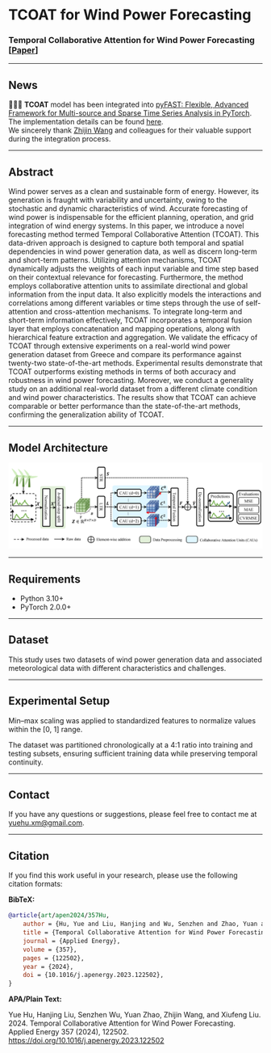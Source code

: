 # TCOAT for Wind Power Forecasting

### Temporal Collaborative Attention for Wind Power Forecasting [[Paper](https://doi.org/10.1016/j.apenergy.2023.122502)]

---

## News

🎉🎉🎉 **TCOAT** model has been integrated
into [pyFAST: Flexible, Advanced Framework for Multi-source and Sparse Time Series Analysis in PyTorch](https://github.com/freepose/pyFAST).
The implementation details can be found [here](https://github.com/freepose/pyFAST/blob/main/fast/model/mts/coat.py).  
We sincerely thank [Zhijin Wang](https://github.com/freepose) and colleagues for their valuable support during the
integration process.

---

## Abstract

Wind power serves as a clean and sustainable form of energy. However, its generation is fraught with variability and
uncertainty, owing to the stochastic and dynamic characteristics of wind. Accurate forecasting of wind power is
indispensable for the efficient planning, operation, and grid integration of wind energy systems. In this paper, we
introduce a novel forecasting method termed Temporal Collaborative Attention (TCOAT). This data-driven approach is
designed to capture both temporal and spatial dependencies in wind power generation data, as well as discern long-term
and short-term patterns. Utilizing attention mechanisms, TCOAT dynamically adjusts the weights of each input variable
and time step based on their contextual relevance for forecasting. Furthermore, the method employs collaborative
attention units to assimilate directional and global information from the input data. It also explicitly models the
interactions and correlations among different variables or time steps through the use of self-attention and
cross-attention mechanisms. To integrate long-term and short-term information effectively, TCOAT incorporates a temporal
fusion layer that employs concatenation and mapping operations, along with hierarchical feature extraction and
aggregation. We validate the efficacy of TCOAT through extensive experiments on a real-world wind power generation
dataset from Greece and compare its performance against twenty-two state-of-the-art methods. Experimental results
demonstrate that TCOAT outperforms existing methods in terms of both accuracy and robustness in wind power forecasting.
Moreover, we conduct a generality study on an additional real-world dataset from a different climate condition and wind
power characteristics. The results show that TCOAT can achieve comparable or better performance than the
state-of-the-art methods, confirming the generalization ability of TCOAT.

---

## Model Architecture

![Model Architecture](model_architecture.png)

---

## Requirements

- Python 3.10+
- PyTorch 2.0.0+

---

## Dataset

This study uses two datasets of wind power generation data and associated meteorological data with different
characteristics and challenges.

---

## Experimental Setup

Min–max scaling was applied to standardized features to normalize values within the [0, 1] range.

The dataset was partitioned chronologically at a 4:1 ratio into training and testing subsets, ensuring sufficient
training data while preserving temporal continuity.

---

## Contact

If you have any questions or suggestions, please feel free to contact me at [yuehu.xm@gmail.com](yuehu.xm@gmail.com).

---

## Citation

If you find this work useful in your research, please use the following citation formats:

**BibTeX:**

```bibtex
@article{art/apen2024/357Hu,
    author = {Hu, Yue and Liu, Hanjing and Wu, Senzhen and Zhao, Yuan and Wang, Zhijin and Liu, Xiufeng},
    title = {Temporal Collaborative Attention for Wind Power Forecasting},
    journal = {Applied Energy},
    volume = {357},
    pages = {122502},
    year = {2024},
    doi = {10.1016/j.apenergy.2023.122502},
}
```

**APA/Plain Text:**

Yue Hu, Hanjing Liu, Senzhen Wu, Yuan Zhao, Zhijin Wang, and Xiufeng Liu. 2024. Temporal Collaborative Attention for
Wind Power Forecasting. Applied Energy 357 (2024), 122502. https://doi.org/10.1016/j.apenergy.2023.122502
